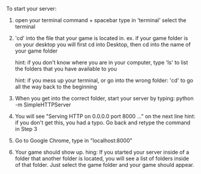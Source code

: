 To start your server:

1. open your terminal
	command + spacebar
	type in 'terminal'
	select the terminal

2. 'cd' into the file that your game is located in.
	ex. if your game folder is on your desktop you will first cd into Desktop, then cd into the name of your game folder

	hint: if you don't know where you are in your computer, type 'ls' to list the folders that you have available to you

	hint: if you mess up your terminal, or go into the wrong folder:
		'cd' to go all the way back to the beginning

3. When you get into the correct folder, start your server by typing:
	python -m SimpleHTTPServer

4. You will see "Serving HTTP on 0.0.0.0 port 8000 ..." on the next line
	hint: if you don't get this, you had a typo. Go back and retype the command in Step 3

5. Go to Google Chrome, type in "localhost:8000"

6. Your game should show up. 
	hing: If you started your server inside of a folder that another folder is located, you will see a list of folders inside of that folder. Just select the game folder and your game should appear.
